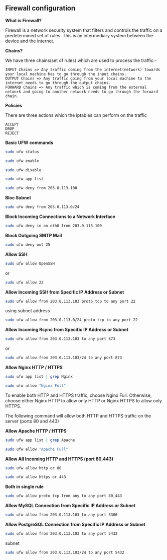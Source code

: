 ## Firewall configuration

 **What is Firewall?**

Firewall is a network security system that filters and controls the traffic on a predetermined set of rules. This is an intermediary system between the device and the internet.

**Chains?**

We have three chains(set of rules) which are used to process the traffic:-

    INPUT Chains => Any traffic coming from the internet(network) towards your local machine has to go through the input chains. 
    OUTPUT Chains => Any traffic going from your local machine to the internet needs to go through the output chains.
    FORWARD Chains => Any traffic which is coming from the external network and going to another network needs to go through the forward chain.
    
**Policies**

There are three actions which the iptables can perform on the traffic

    ACCEPT
    DROP
    REJECT

**Basic UFW commands**

```bash
sudo ufw status
```

```bash
sudo ufw enable
```

```bash
sudo ufw disable
```

```bash
sudo ufw app list
```

```bash
sudo ufw deny from 203.0.113.100
```

**Bloc Subnet**

```bash
sudo ufw deny from 203.0.113.0/24
```

**Block Incoming Connections to a Network Interface**

```bash
sudo ufw deny in on eth0 from 203.0.113.100
```

**Block Outgoing SMTP Mail**

```bash
sudo ufw deny out 25
```
**Allow SSH**
```bash
sudo ufw allow OpenSSH
```
or 
```bash
sudo ufw allow 22
```
**Allow Incoming SSH from Specific IP Address or Subnet**
```bash
sudo ufw allow from 203.0.113.103 proto tcp to any port 22
```
using subnet address
```bash
sudo ufw allow from 203.0.113.0/24 proto tcp to any port 22
```
**Allow Incoming Rsync from Specific IP Address or Subnet**
```bash
sudo ufw allow from 203.0.113.103 to any port 873
```
or 
```bash
sudo ufw allow from 203.0.113.103/24 to any port 873
```
**Allow Nginx HTTP / HTTPS**

```bash
sudo ufw app list | grep Nginx
```
```bash
sudo ufw allow "Nginx Full"
```
To enable both HTTP and HTTPS traffic, choose Nginx Full. Otherwise, choose either Nginx HTTP to allow only HTTP or Nginx HTTPS to allow only HTTPS.

The following command will allow both HTTP and HTTPS traffic on the server (ports 80 and 443)

**Allow Apache HTTP / HTTPS**
```bash
sudo ufw app list | grep Apache
```
```bash
sudo ufw allow "Apache Full"
```
**Allow All Incoming HTTP and HTTPS (port 80,443)**
```bash
sudo ufw allow http or 80
```
```bash
sudo ufw allow https or 443
```
**Both in single rule**
```bash
sudo ufw allow proto tcp from any to any port 80,443
```
**Allow MySQL Connection from Specific IP Address or Subnet**
```bash
sudo ufw allow from 203.0.113.103 to any port 3306
```
**Allow PostgreSQL Connection from Specific IP Address or Subnet**
```bash
sudo ufw allow from 203.0.113.103 to any port 5432
```
subnet
```bash
sudo ufw allow from 203.0.113.103/24 to any port 5432
```

